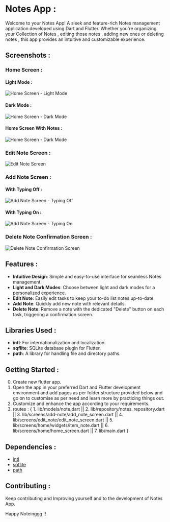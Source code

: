# Notes App :

Welcome to your Notes App! A sleek and feature-rich Notes management application developed using Dart and Flutter. Whether you're organizing your Collection of Notes , editing those notes , adding new ones or deleting notes , this app provides an intuitive and customizable experience.

## Screenshots :

### Home Screen :

#### Light Mode :
![Home Screen - Light Mode](screenshots/home_screen_light_mode.jpg)

#### Dark Mode :
![Home Screen - Dark Mode](screenshots/home_screen_dark_mode.jpg)

#### Home Screen With Notes :
![Home Screen - Dark Mode](screenshots/home_screen_with_tasks_data.jpg)

### Edit Note Screen :

![Edit Note Screen](screenshots/edit_note_screen.jpg)

### Add Note Screen :

#### With Typing Off :
![Add Note Screen - Typing Off](screenshots/add_note_screen_typing_off.jpg)

#### With Typing On :
![Add Note Screen - Typing On ](screenshots/add_note_screen_typing_on.jpg)

### Delete Note Confirmation Screen :

![Delete Note Confirmation Screen](screenshots/delete_note_confirmation.jpg)

## Features :

- **Intuitive Design**: Simple and easy-to-use interface for seamless Notes management.
- **Light and Dark Modes**: Choose between light and dark modes for a personalized experience.
- **Edit Note**: Easily edit tasks to keep your to-do list notes up-to-date.
- **Add Note**: Quickly add new note with relevant details.
- **Delete Note**: Remove a note with the dedicated "Delete" button on each task, triggering a confirmation screen.

## Libraries Used :

- **intl**: For internationalization and localization.
- **sqflite**: SQLite database plugin for Flutter.
- **path**: A library for handling file and directory paths.

## Getting Started :

0. Create new flutter app.
1. Open the app in your preferred Dart and Flutter development environment and add pages as per folder structure provided below and go on to customise as per need and learn more by practicing things out.
2. Customize and enhance the app according to your requirements.
3. routes : { 1. lib/models/note.dart || 2. lib/repository/notes_repository.dart || 3. lib/screens/add-note/add_note_screen.dart || 4. lib/screens/edit_note/edit_note_screen.dart || 5. lib/screens/home/widgets/item_note.dart || 6. lib/screens/home/home_screen.dart || 7. lib/main.dart }


## Dependencies :

- [intl](https://pub.dev/packages/intl)
- [sqflite](https://pub.dev/packages/sqflite)
- [path](https://pub.dev/packages/path)

## Contributing :

Keep contributing and Improving yourself and to the development of Notes App.

Happy Noteinggg !!
